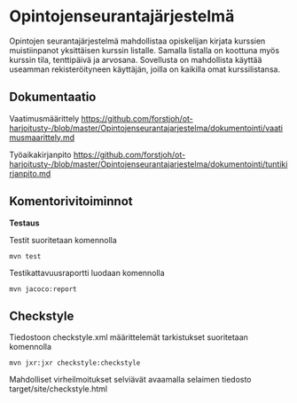 # Opintojenseurantajärjestelmä

Opintojen seurantajärjestelmä mahdollistaa opiskelijan kirjata kurssien
muistiinpanot yksittäisen kurssin listalle. Samalla listalla on koottuna
myös kurssin tila, tenttipäivä ja arvosana. Sovellusta on mahdollista käyttää
useamman rekisteröityneen käyttäjän, joilla on kaikilla omat kurssilistansa.


## Dokumentaatio

Vaatimusmäärittely
https://github.com/forstjoh/ot-harjoitusty-/blob/master/Opintojenseurantajarjestelma/dokumentointi/vaatimusmaarittely.md

Työaikakirjanpito
https://github.com/forstjoh/ot-harjoitusty-/blob/master/Opintojenseurantajarjestelma/dokumentointi/tuntikirjanpito.md 

## Komentorivitoiminnot

**Testaus**

Testit suoritetaan komennolla

	mvn test

Testikattavuusraportti luodaan komennolla

	mvn jacoco:report

## Checkstyle

Tiedostoon checkstyle.xml määrittelemät tarkistukset suoritetaan komennolla

	mvn jxr:jxr checkstyle:checkstyle

Mahdolliset virheilmoitukset selviävät avaamalla selaimen tiedosto target/site/checkstyle.html
